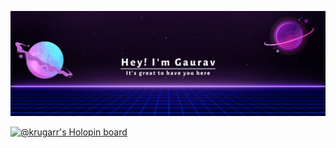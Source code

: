 
![Social banner for GaurKS](https://github.com/GaurKS/GaurKS/raw/main/github_banner.png)

[![@krugarr's Holopin board](https://holopin.me/krugarr)](https://holopin.io/@krugarr)


<!--
**GaurKS/GaurKS** is a ✨ _special_ ✨ repository because its `README.md` (this file) appears on your GitHub profile.

Here are some ideas to get you started:

- 🔭 I’m currently working on ...
- 🌱 I’m currently learning ...
- 👯 I’m looking to collaborate on ...
- 🤔 I’m looking for help with ...
- 💬 Ask me about ...
- 📫 How to reach me: ...
- 😄 Pronouns: ...
- ⚡ Fun fact: ...
-->

<!-- 
### :fire: My GitHub Stats :
[![GitHub Streak](http://github-readme-streak-stats.herokuapp.com?user=GaurKS&count-private=true&theme=highcontrast&hide_border=true&date_format=M%20j%5B%2C%20Y%5D)](https://git.io/streak-stats)
[![Top Langs](https://github-readme-stats.vercel.app/api/top-langs/?username=GaurKS&layout=compact&theme=vision-friendly-dark&count-private=true)](https://github.com/anuraghazra/github-readme-stats)

![](https://visitor-badge.laobi.icu/badge?page_id=CharalambosIoannou.CharalambosIoannou)
![](https://komarev.com/ghpvc/?username=GaurKS)

[![GitHub stats](https://github-readme-stats.vercel.app/api?username=GaurKS&count-private=true)]
![Gaurav's GitHub stats](https://github-readme-stats.vercel.app/api?username=GaurKS&count_private=true)
![Anurag's GitHub stats](https://github-readme-stats.vercel.app/api?username=anuraghazra&count_private=true)

 -->
